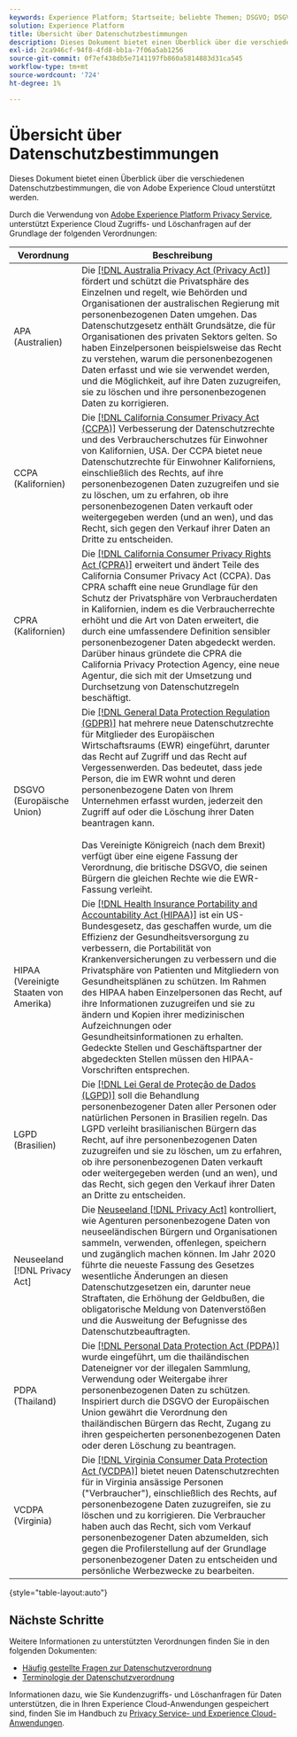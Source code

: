 ```yaml
---
keywords: Experience Platform; Startseite; beliebte Themen; DSGVO; DSGVO; DSGVO; CCPA; ccpa; PDPA; pdpa; LGPD; lgpd; Übersicht; Übersicht; Regulierung; Vorschriften; Verordnungen; Datenschutz; Datenschutz
solution: Experience Platform
title: Übersicht über Datenschutzbestimmungen
description: Dieses Dokument bietet einen Überblick über die verschiedenen Datenschutzbestimmungen, die von Adobe Experience Cloud unterstützt werden.
exl-id: 2ca946cf-94f8-4fd8-bb1a-7f06a5ab1256
source-git-commit: 0f7ef438db5e7141197fb860a5814883d31ca545
workflow-type: tm+mt
source-wordcount: '724'
ht-degree: 1%

---
```


# Übersicht über Datenschutzbestimmungen

Dieses Dokument bietet einen Überblick über die verschiedenen Datenschutzbestimmungen, die von Adobe Experience Cloud unterstützt werden.

Durch die Verwendung von [Adobe Experience Platform Privacy Service](../home.md), unterstützt Experience Cloud Zugriffs- und Löschanfragen auf der Grundlage der folgenden Verordnungen:

| Verordnung | Beschreibung |
| --- | --- |
| APA (Australien) | Die [[!DNL Australia Privacy Act (Privacy Act)]](https://www.oaic.gov.au/privacy/the-privacy-act) fördert und schützt die Privatsphäre des Einzelnen und regelt, wie Behörden und Organisationen der australischen Regierung mit personenbezogenen Daten umgehen. Das Datenschutzgesetz enthält Grundsätze, die für Organisationen des privaten Sektors gelten. So haben Einzelpersonen beispielsweise das Recht zu verstehen, warum die personenbezogenen Daten erfasst und wie sie verwendet werden, und die Möglichkeit, auf ihre Daten zuzugreifen, sie zu löschen und ihre personenbezogenen Daten zu korrigieren. |
| CCPA (Kalifornien) | Die [[!DNL California Consumer Privacy Act (CCPA)]](https://oag.ca.gov/privacy/ccpa) Verbesserung der Datenschutzrechte und des Verbraucherschutzes für Einwohner von Kalifornien, USA. Der CCPA bietet neue Datenschutzrechte für Einwohner Kaliforniens, einschließlich des Rechts, auf ihre personenbezogenen Daten zuzugreifen und sie zu löschen, um zu erfahren, ob ihre personenbezogenen Daten verkauft oder weitergegeben werden (und an wen), und das Recht, sich gegen den Verkauf ihrer Daten an Dritte zu entscheiden. |
| CPRA (Kalifornien) | Die [[!DNL California Consumer Privacy Rights Act (CPRA)]](https://cppa.ca.gov/regulations/consumer_privacy_act.html) erweitert und ändert Teile des California Consumer Privacy Act (CCPA). Das CPRA schafft eine neue Grundlage für den Schutz der Privatsphäre von Verbraucherdaten in Kalifornien, indem es die Verbraucherrechte erhöht und die Art von Daten erweitert, die durch eine umfassendere Definition sensibler personenbezogener Daten abgedeckt werden.  Darüber hinaus gründete die CPRA die California Privacy Protection Agency, eine neue Agentur, die sich mit der Umsetzung und Durchsetzung von Datenschutzregeln beschäftigt. |
| DSGVO (Europäische Union) | Die [[!DNL General Data Protection Regulation (GDPR)]](https://gdpr-info.eu) hat mehrere neue Datenschutzrechte für Mitglieder des Europäischen Wirtschaftsraums (EWR) eingeführt, darunter das Recht auf Zugriff und das Recht auf Vergessenwerden. Das bedeutet, dass jede Person, die im EWR wohnt und deren personenbezogene Daten von Ihrem Unternehmen erfasst wurden, jederzeit den Zugriff auf oder die Löschung ihrer Daten beantragen kann.<br><br>Das Vereinigte Königreich (nach dem Brexit) verfügt über eine eigene Fassung der Verordnung, die britische DSGVO, die seinen Bürgern die gleichen Rechte wie die EWR-Fassung verleiht. |
| HIPAA (Vereinigte Staaten von Amerika) | Die [[!DNL Health Insurance Portability and Accountability Act (HIPAA)]](https://www.hhs.gov/hipaa/index.html) ist ein US-Bundesgesetz, das geschaffen wurde, um die Effizienz der Gesundheitsversorgung zu verbessern, die Portabilität von Krankenversicherungen zu verbessern und die Privatsphäre von Patienten und Mitgliedern von Gesundheitsplänen zu schützen. Im Rahmen des HIPAA haben Einzelpersonen das Recht, auf ihre Informationen zuzugreifen und sie zu ändern und Kopien ihrer medizinischen Aufzeichnungen oder Gesundheitsinformationen zu erhalten. Gedeckte Stellen und Geschäftspartner der abgedeckten Stellen müssen den HIPAA-Vorschriften entsprechen. |
| LGPD (Brasilien) | Die [[!DNL Lei Geral de Proteção de Dados (LGPD)]](https://gdpr.eu/gdpr-vs-lgpd/) soll die Behandlung personenbezogener Daten aller Personen oder natürlichen Personen in Brasilien regeln. Das LGPD verleiht brasilianischen Bürgern das Recht, auf ihre personenbezogenen Daten zuzugreifen und sie zu löschen, um zu erfahren, ob ihre personenbezogenen Daten verkauft oder weitergegeben werden (und an wen), und das Recht, sich gegen den Verkauf ihrer Daten an Dritte zu entscheiden. |
| Neuseeland [!DNL Privacy Act] | Die [Neuseeland [!DNL Privacy Act]](https://www.privacy.org.nz/privacy-act-2020/privacy-principles/) kontrolliert, wie Agenturen personenbezogene Daten von neuseeländischen Bürgern und Organisationen sammeln, verwenden, offenlegen, speichern und zugänglich machen können. Im Jahr 2020 führte die neueste Fassung des Gesetzes wesentliche Änderungen an diesen Datenschutzgesetzen ein, darunter neue Straftaten, die Erhöhung der Geldbußen, die obligatorische Meldung von Datenverstößen und die Ausweitung der Befugnisse des Datenschutzbeauftragten. |
| PDPA (Thailand) | Die [[!DNL Personal Data Protection Act (PDPA)]](https://www.pdpc.gov.sg/Overview-of-PDPA/The-Legislation/Personal-Data-Protection-Act) wurde eingeführt, um die thailändischen Dateneigner vor der illegalen Sammlung, Verwendung oder Weitergabe ihrer personenbezogenen Daten zu schützen. Inspiriert durch die DSGVO der Europäischen Union gewährt die Verordnung den thailändischen Bürgern das Recht, Zugang zu ihren gespeicherten personenbezogenen Daten oder deren Löschung zu beantragen. |
| VCDPA (Virginia) | Die [[!DNL Virginia Consumer Data Protection Act (VCDPA)]](https://lis.virginia.gov/cgi-bin/legp604.exe?212+sum+HB2307) bietet neuen Datenschutzrechten für in Virginia ansässige Personen (&quot;Verbraucher&quot;), einschließlich des Rechts, auf personenbezogene Daten zuzugreifen, sie zu löschen und zu korrigieren. Die Verbraucher haben auch das Recht, sich vom Verkauf personenbezogener Daten abzumelden, sich gegen die Profilerstellung auf der Grundlage personenbezogener Daten zu entscheiden und persönliche Werbezwecke zu bearbeiten. |

{style=&quot;table-layout:auto&quot;}

## Nächste Schritte

Weitere Informationen zu unterstützten Verordnungen finden Sie in den folgenden Dokumenten:

* [Häufig gestellte Fragen zur Datenschutzverordnung](./faq.md)
* [Terminologie der Datenschutzverordnung](./terminology.md)

Informationen dazu, wie Sie Kundenzugriffs- und Löschanfragen für Daten unterstützen, die in Ihren Experience Cloud-Anwendungen gespeichert sind, finden Sie im Handbuch zu [Privacy Service- und Experience Cloud-Anwendungen](../experience-cloud-apps.md).
